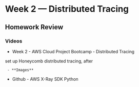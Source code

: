 # Week 2 — Distributed Tracing

## Homework Review

### Videos

- Week 2 - AWS Cloud Project Bootcamp - Distributed Tracing

set up Honeycomb distributed tracing, after 

     - **Images**


- Github - AWS X-Ray SDK Python



